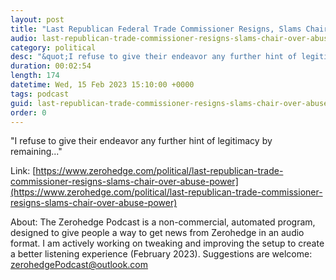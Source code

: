 ```yaml
---
layout: post
title: "Last Republican Federal Trade Commissioner Resigns, Slams Chair Over Abuse Of Power"
audio: last-republican-trade-commissioner-resigns-slams-chair-over-abuse-power-0
category: political
desc: "&quot;I refuse to give their endeavor any further hint of legitimacy by remaining...&quot;"
duration: 00:02:54
length: 174
datetime: Wed, 15 Feb 2023 15:10:00 +0000
tags: podcast
guid: last-republican-trade-commissioner-resigns-slams-chair-over-abuse-power-0
order: 0
---
```

&quot;I refuse to give their endeavor any further hint of legitimacy by remaining...&quot;

Link: [https://www.zerohedge.com/political/last-republican-trade-commissioner-resigns-slams-chair-over-abuse-power](https://www.zerohedge.com/political/last-republican-trade-commissioner-resigns-slams-chair-over-abuse-power)

About: The Zerohedge Podcast is a non-commercial, automated program, designed to give people a way to get news from Zerohedge in an audio format.  I am actively working on tweaking and improving the setup to create a better listening experience (February 2023).  Suggestions are welcome: [zerohedgePodcast@outlook.com](mailto:zerohedgePodcast@outlook.com)